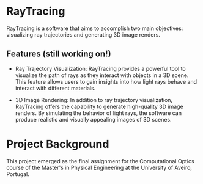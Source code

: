 # RayTracing
RayTracing is a software that aims to accomplish two main objectives: visualizing ray trajectories and generating 3D image renders.

## Features (still working on!)

- Ray Trajectory Visualization: RayTracing provides a powerful tool to visualize the path of rays as they interact with objects in a 3D scene. This feature allows users to gain insights into how light rays behave and interact with different materials.

- 3D Image Rendering: In addition to ray trajectory visualization, RayTracing offers the capability to generate high-quality 3D image renders. By simulating the behavior of light rays, the software can produce realistic and visually appealing images of 3D scenes.

# Project Background
This project emerged as the final assignment for the Computational Optics course of the Master's in Physical Engineering at the University of Aveiro, Portugal.